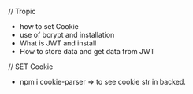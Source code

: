 // Tropic

- how to set Cookie
- use of bcrypt and installation
- What is JWT and install
- How to store data and get data from JWT

// SET Cookie

- npm i cookie-parser => to see cookie str in backed.

